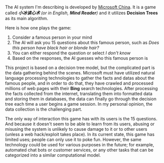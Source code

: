 The AI system I'm describing is developed by [Microsoft China](http://microsoft.com/). It is a game called ***小冰读心术*** *(or in English, **Mind Reader**)* and it utilizes **Decision Trees** as its main algorithm. 

Here is how one plays the game: 
1. Consider a famous person in your mind
2. The AI will ask you 15 questions about this famous person, such as *Does this person have black hair or blonde hair?*
3. You can either respond the question or select *I don't know*
4. Based on the responses, the AI guesses who this famous person is

This project is based on a decision tree model, but the complicated part is the data gathering behind the scenes. Microsoft must have utilized natural language processing technologies to gather the facts and datas about the famous people, and in order to do that, they have crawled and processed millions of web pages with their **Bing** search technologies. After processing the facts collected from the internet, translating them into formatted data and storing them in databases, the data can finally go through the decision tree each time a user begins a game session. In my personal opinion, the data collection is the challenging part.

The only way of interaction this game has with its users is the 15 questions. And because it doesn't seem to be able to learn from its users, abusing or misusing the system is unlikely to cause damage to it or to other users (unless a web hack/exploit takes place). In its current state, this game has limited uses; people can only use it to poke fun. However, the same technology could be used for various purposes in the future; for example, automated chat bots or customer services, or any other tasks that can be categorized into a similar computational model. 